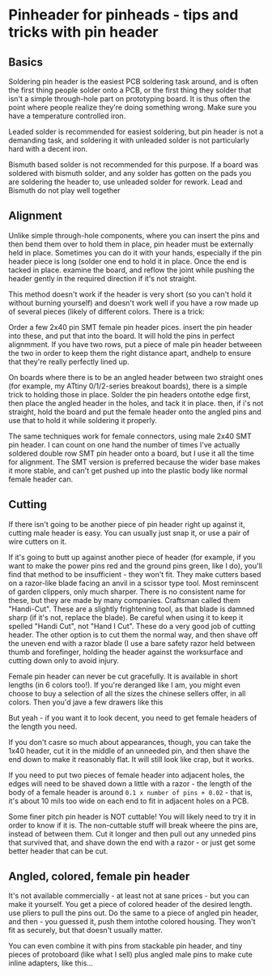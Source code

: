 # Pinheader for pinheads - tips and tricks with pin header

## Basics
Soldering pin header is the easiest PCB soldering task around, and is often the first thing people solder onto a PCB, or the first thing they solder that isn't a simple through-hole part on prototyping board. It is thus often the point where people realize they're doing something wrong. Make sure you have a temperature controlled iron. 

Leaded solder is recommended for easiest soldering, but pin header is not a demanding task, and soldering it with unleaded solder is not particularly hard with a decent iron.

Bismuth based solder is not recommended for this purpose. If a board was soldered with bismuth solder, and any solder has gotten on the pads you are soldering the header to, use unleaded solder for rework. Lead and Bismuth do not play well together

## Alignment
Unlike simple through-hole components, where you can insert the pins and then bend them over to hold them in place, pin header must be externally held in place. Sometimes you can do it with your hands, especially if the pin header piece is long (solder one end to hold it in place. Once the end is tacked in place. examine the board, and reflow the joint while pushing the header gently in the required direction if it's not straight. 

This method doesn't work if the header is very short (so you can't hold it without burning yourself) and doesn't work well if you have a row made up of several pieces (likely of different colors. There is a trick: 

Order a few 2x40 pin SMT female pin header pices. insert the pin header into these, and put that into the board. It will hold the pins in perfect alignmment. If you have two rows, put a piece of male pin header betweeen the two in order to keep them the right distance apart, andhelp to ensure that they're really perfectly lined up.

On boards where there is to be an angled header between two straight ones (for example, my ATtiny 0/1/2-series breakout boards), there is a simple trick to holding those in place. Solder the pin headers ontothe edge first, then place the angled header in the holes, and tack it in place. then, if i's not straight, hold the board and put the female header onto the angled pins and use that to hold it while soldering it properly. 

The same techniques work for female connectors, using male 2x40 SMT pin header. I can count on one hand the number of times I've actually soldered double row SMT pin header onto a board, but I use it all the time for alignment. The SMT version is preferred because the wider base makes it more stable, and can't get pushed up into the plastic body like normal female header can. 

## Cutting 
If there isn't going to be another piece of pin header right up against it, cutting male header is easy. You can usually just snap it, or use a pair of wire cutters on it.

If it's going to butt up against another piece of header (for example, if you want to make the power pins red and the ground pins green, like I do), you'll find that method to be insufficient - they won't fit. They make cutters based on a razor-like blade facing an anvil in a scissor type tool. Most reminscent of garden clippers, only much sharper. There is no consistent name for these, but they are made by many companies. Craftsman called them "Handi-Cut". These are a slightly frightening tool, as that blade is damned sharp (if it's not, replace the blade). Be careful when using it to keep it spelled "Handi Cut", not "Hand I Cut". These do a very good job of cutting header. The other option is to cut them the normal way, and then shave off the uneven end with a razor blade (I use a bare safety razor held between thumb and forefinger, holding the header against the worksurface and cutting down only to avoid injury.

Female pin header can never be cut gracefully. It is available in short lengths (in 6 colors too!). If you're deranged like I am, you might even choose to buy a selection of all the sizes the chinese sellers offer, in all colors. Then you'd jave a few drawers like this

But yeah - if you want it to look decent, you need to get female headers of the length you need. 

If you don't casre so much about appearances, though, you can take the 1x40 header, cut it in the middle of an unneeded pin, and then shave the end down to make it reasonably flat. It will still look like crap, but it works. 

If you need to put two pieces of female header into adjacent holes, the edges will need to be shaved down a little with a razor - the length of the body of a female header is around `0.1 x number of pins + 0.02` - that is, it's about 10 mils too wide on each end to fit in adjacent holes on a PCB.

Some finer pitch pin header is NOT cuttable! You will likely need to try it in order to know if it is. The non-cuttable stuff will break wheere the pins are, instead of between them. Cut it longer and then pull out any unneded pins that survived that, and shave down the end with a razor - or just get some better header that can be cut. 

## Angled, colored, female pin header
It's not available commercially - at least not at sane prices - but you can make it yourself. You get a piece of colored header of the desired length. use pliers to pull the pins out. Do the same to a piece of angled pin header, and then - you guessed it, push them intothe colored housing. They won't fit as securely, but that doesn't usually matter. 

You can even combine it with pins from stackable pin header, and tiny pieces of protoboard (like what I sell) plus angled male pins to make cute inline adapters, like this... 

